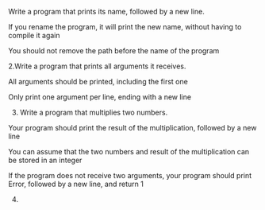 Write a program that prints its name, followed by a new line.



If you rename the program, it will print the new name, without having to compile it again

You should not remove the path before the name of the program

2.Write a program that prints all arguments it receives.



All arguments should be printed, including the first one

Only print one argument per line, ending with a new line

3. Write a program that multiplies two numbers.



Your program should print the result of the multiplication, followed by a new line

You can assume that the two numbers and result of the multiplication can be stored in an integer

If the program does not receive two arguments, your program should print Error, followed by a new line, and return 1

4.  
